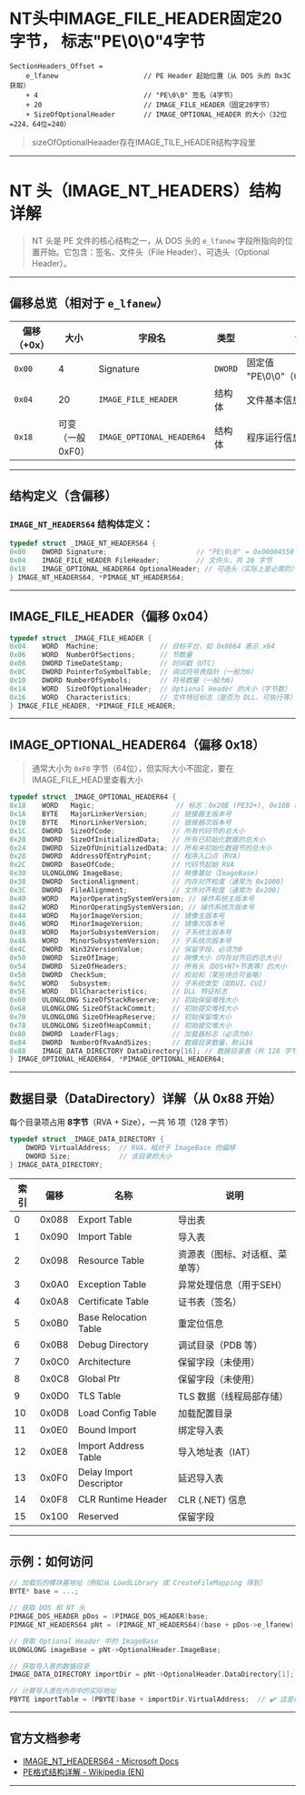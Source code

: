 # NT头中IMAGE_FILE_HEADER固定20字节， 标志"PE\0\0"4字节

```
SectionHeaders_Offset = 
    e_lfanew                     // PE Header 起始位置（从 DOS 头的 0x3C 获取）
    + 4                          // "PE\0\0" 签名（4字节）
    + 20                         // IMAGE_FILE_HEADER（固定20字节）
    + SizeOfOptionalHeader       // IMAGE_OPTIONAL_HEADER 的大小（32位=224，64位=240）
```

> sizeOfOptionalHeaader存在IMAGE_TILE_HEADER结构字段里

---

# NT 头（IMAGE\_NT\_HEADERS）结构详解

> NT 头是 PE 文件的核心结构之一，从 DOS 头的 `e_lfanew` 字段所指向的位置开始。它包含：签名、文件头（File Header）、可选头（Optional Header）。

---

## 偏移总览（相对于 `e_lfanew`）

| 偏移（+0x） | 大小          | 字段名                       | 类型      | 说明                       |
| ------- | ----------- | ------------------------- | ------- | ------------------------ |
| `0x00`  | 4           | Signature                 | `DWORD` | 固定值 "PE\0\0"（0x00004550） |
| `0x04`  | 20          | `IMAGE_FILE_HEADER`       | 结构体     | 文件基本信息                   |
| `0x18`  | 可变（一般 0xF0） | `IMAGE_OPTIONAL_HEADER64` | 结构体     | 程序运行信息、数据目录              |

---

## 结构定义（含偏移）

### `IMAGE_NT_HEADERS64` 结构体定义：

```cpp
typedef struct _IMAGE_NT_HEADERS64 {
0x00    DWORD Signature;                      // "PE\0\0" = 0x00004550
0x04    IMAGE_FILE_HEADER FileHeader;         // 文件头，共 20 字节
0x18    IMAGE_OPTIONAL_HEADER64 OptionalHeader; // 可选头（实际上是必需的）
} IMAGE_NT_HEADERS64, *PIMAGE_NT_HEADERS64;
```

---

## IMAGE\_FILE\_HEADER（偏移 0x04）

```cpp
typedef struct _IMAGE_FILE_HEADER {
0x04    WORD  Machine;               // 目标平台，如 0x8664 表示 x64
0x06    WORD  NumberOfSections;      // 节数量
0x08    DWORD TimeDateStamp;         // 时间戳（UTC）
0x0C    DWORD PointerToSymbolTable;  // 调试符号表指针（一般为0）
0x10    DWORD NumberOfSymbols;       // 符号数量（一般为0）
0x14    WORD  SizeOfOptionalHeader;  // Optional Header 的大小（字节数）
0x16    WORD  Characteristics;       // 文件特征标志（是否为 DLL、可执行等）,官方头文件有定义
} IMAGE_FILE_HEADER, *PIMAGE_FILE_HEADER;
```

---

## IMAGE\_OPTIONAL\_HEADER64（偏移 0x18）

> 通常大小为 `0xF0` 字节（64位），但实际大小不固定，要在IMAGE_FILE_HEAD里查看大小

```cpp
typedef struct _IMAGE_OPTIONAL_HEADER64 {
0x18    WORD   Magic;                    // 标志：0x20B (PE32+), 0x10B (PE32)
0x1A    BYTE   MajorLinkerVersion;      // 链接器主版本号
0x1B    BYTE   MinorLinkerVersion;      // 链接器次版本号
0x1C    DWORD  SizeOfCode;              // 所有代码节的总大小
0x20    DWORD  SizeOfInitializedData;   // 所有已初始化数据的总大小
0x24    DWORD  SizeOfUninitializedData; // 所有未初始化数据节的总大小
0x28    DWORD  AddressOfEntryPoint;     // 程序入口点（RVA）
0x2C    DWORD  BaseOfCode;              // 代码节起始 RVA
0x30    ULONGLONG ImageBase;            // 映像基址（ImageBase）
0x38    DWORD  SectionAlignment;        // 内存对齐粒度（通常为 0x1000）
0x3C    DWORD  FileAlignment;           // 文件对齐粒度（通常为 0x200）
0x40    WORD   MajorOperatingSystemVersion; // 操作系统主版本号
0x42    WORD   MinorOperatingSystemVersion; // 操作系统次版本号
0x44    WORD   MajorImageVersion;       // 镜像主版本号
0x46    WORD   MinorImageVersion;       // 镜像次版本号
0x48    WORD   MajorSubsystemVersion;   // 子系统主版本号
0x4A    WORD   MinorSubsystemVersion;   // 子系统次版本号
0x4C    DWORD  Win32VersionValue;       // 保留字段，必须为0
0x50    DWORD  SizeOfImage;             // 映像大小（内存对齐后的总大小）
0x54    DWORD  SizeOfHeaders;           // 所有头（DOS+NT+节表等）的大小
0x58    DWORD  CheckSum;                // 校验和（某些场合可省略）
0x5C    WORD   Subsystem;               // 子系统类型（如GUI、CUI）
0x5E    WORD   DllCharacteristics;      // DLL 特征标志
0x60    ULONGLONG SizeOfStackReserve;   // 初始保留堆栈大小
0x68    ULONGLONG SizeOfStackCommit;    // 初始提交堆栈大小
0x70    ULONGLONG SizeOfHeapReserve;    // 初始保留堆大小
0x78    ULONGLONG SizeOfHeapCommit;     // 初始提交堆大小
0x80    DWORD  LoaderFlags;             // 加载器标志（必须为0）
0x84    DWORD  NumberOfRvaAndSizes;     // 数据目录数量，默认16
0x88    IMAGE_DATA_DIRECTORY DataDirectory[16]; // 数据目录表（共 128 字节）
} IMAGE_OPTIONAL_HEADER64, *PIMAGE_OPTIONAL_HEADER64;
```

---

## 数据目录（DataDirectory）详解（从 0x88 开始）

每个目录项占用 **8字节**（RVA + Size），一共 16 项（128 字节）

```cpp
typedef struct _IMAGE_DATA_DIRECTORY {
    DWORD VirtualAddress;  // RVA，相对于 ImageBase 的偏移
    DWORD Size;            // 该目录的大小
} IMAGE_DATA_DIRECTORY;
```

| 索引  | 偏移    | 名称                      | 说明              |
| --- | ----- | ----------------------- | --------------- |
| 0   | 0x088 | Export Table            | 导出表             |
| 1   | 0x090 | Import Table            | 导入表             |
| 2   | 0x098 | Resource Table          | 资源表（图标、对话框、菜单等） |
| 3   | 0x0A0 | Exception Table         | 异常处理信息（用于SEH）   |
| 4   | 0x0A8 | Certificate Table       | 证书表（签名）         |
| 5   | 0x0B0 | Base Relocation Table   | 重定位信息           |
| 6   | 0x0B8 | Debug Directory         | 调试目录（PDB 等）     |
| 7   | 0x0C0 | Architecture            | 保留字段（未使用）       |
| 8   | 0x0C8 | Global Ptr              | 保留字段（未使用）       |
| 9   | 0x0D0 | TLS Table               | TLS 数据（线程局部存储）  |
| 10  | 0x0D8 | Load Config Table       | 加载配置目录          |
| 11  | 0x0E0 | Bound Import            | 绑定导入表           |
| 12  | 0x0E8 | Import Address Table    | 导入地址表（IAT）      |
| 13  | 0x0F0 | Delay Import Descriptor | 延迟导入表           |
| 14  | 0x0F8 | CLR Runtime Header      | CLR (.NET) 信息   |
| 15  | 0x100 | Reserved                | 保留字段            |

---

## 示例：如何访问

```cpp
// 加载后的模块基地址（例如从 LoadLibrary 或 CreateFileMapping 得到）
BYTE* base = ...;

// 获取 DOS 和 NT 头
PIMAGE_DOS_HEADER pDos = (PIMAGE_DOS_HEADER)base;
PIMAGE_NT_HEADERS64 pNt = (PIMAGE_NT_HEADERS64)(base + pDos->e_lfanew);

// 获取 Optional Header 中的 ImageBase
ULONGLONG imageBase = pNt->OptionalHeader.ImageBase;

// 获取导入表的数据目录
IMAGE_DATA_DIRECTORY importDir = pNt->OptionalHeader.DataDirectory[1];

// 计算导入表在内存中的实际地址
PBYTE importTable = (PBYTE)base + importDir.VirtualAddress;  // ✔️ 这是相对于加载地址的
```

---

## 官方文档参考

* [IMAGE\_NT\_HEADERS64 - Microsoft Docs](https://learn.microsoft.com/en-us/windows/win32/api/winnt/ns-winnt-image_nt_headers64)
* [PE格式结构详解 - Wikipedia (EN)](https://en.wikipedia.org/wiki/Portable_Executable)

---
